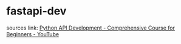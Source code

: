 # fastapi-dev

sources link: [Python API Development - Comprehensive Course for Beginners - YouTube](https://www.youtube.com/watch?v=0sOvCWFmrtA)
